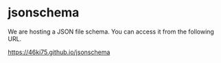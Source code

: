 # jsonschema

We are hosting a JSON file schema. You can access it from the following URL.

https://46ki75.github.io/jsonschema
